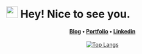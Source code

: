 <h1><img src="https://emojis.slackmojis.com/emojis/images/1531849430/4246/blob-sunglasses.gif?1531849430" width="30"/> Hey! Nice to see you.</h1>

<h4 style="text-align: center;"> 
  <a href="https://z5208980.github.io/blog">Blog</a> • 
  <a href="https://z5208980.github.io/me/">Portfolio</a> • 
  <a href="https://www.linkedin.com/in/pitatoran/">Linkedin</a>
</h4>

<div align="center">

[![Top Langs](https://github-readme-stats.vercel.app/api/top-langs/?username=z5208980&layout=compact&theme=algolia)](https://github.com/z5208980)

</div>
